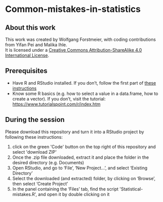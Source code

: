 # Common-mistakes-in-statistics

## About this work
This work was created by Wolfgang Forstmeier, with coding contributions from Yifan Pei and Malika Ihle.  
It is licensed under a [Creative Commons Attribution-ShareAlike 4.0 International License](https://creativecommons.org/licenses/by-sa/4.0/).

## Prerequisites
* Have R and RStudio installed. If you don’t, follow the first part of [these instructions](https://malikaihle.github.io/Introduction-RStudio-Git-GitHub/installing_software.html)
* Know some R basics (e.g. how to select a value in a data.frame, how to create a vector). If you don’t, visit the tutorial: https://www.tutorialspoint.com/r/index.htm

## During the session
Please download this repository and turn it into a RStudio project by following these instructions:  
1. click on the green 'Code' button on the top right of this repository and select 'download ZIP'  
2. Once the .zip file downloaded, extract it and place the folder in the desired directory (e.g. Documents)  
3. Open RStudio, and go to ‘File’, ‘New Project…’, and select ‘Existing Directory’  
4. Select the downloaded (and extracted) folder, by clicking on ‘Browse’, then select ‘Create Project’  
5. In the panel containing the ‘Files’ tab, find the script 'Statistical-mistakes.R', and open it by double clicking on it  

